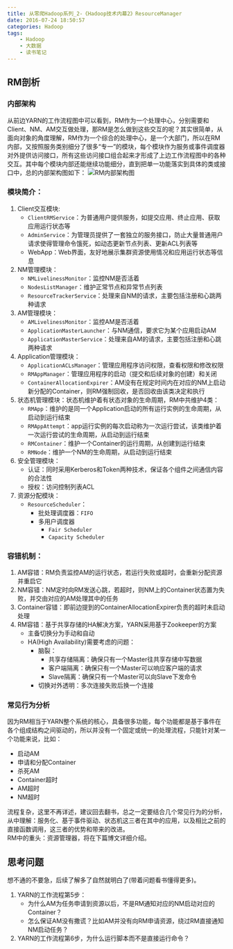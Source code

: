 ```yaml
---
title: 从零爬Hadoop系列_2-《Hadoop技术内幕2》ResourceManager
date: 2016-07-24 18:50:57
categories: Hadoop
tags:
	- Hadoop
	- 大数据
	- 读书笔记
---
```

## RM剖析
### 内部架构
从前边YARN的工作流程图中可以看到，RM作为一个处理中心，分别需要和Client、NM、AM交互做处理，那RM是怎么做到这些交互的呢？其实很简单，从面向对象的角度理解，RM作为一个综合的处理中心，是一个大部门，所以在RM内部，又按照服务类别细分了很多“专一”的模块，每个模块作为服务或事件调度器对外提供访问接口，所有这些访问接口组合起来才形成了上边工作流程图中的各种交互。其中每个模块内部还能继续功能细分，直到把单一功能落实到具体的类或接口中，总的内部架构图如下：
![RM内部架构图](http://cevxd.img48.wal8.com/img48/542077_20160404152451/146936452667.png)
### 模块简介：
1. Client交互模块:
    * `ClientRMService`：为普通用户提供服务，如提交应用、终止应用、获取应用运行状态等
    * `AdminService`：为管理员提供了一套独立的服务接口，防止大量普通用户请求使得管理命令饿死，如动态更新节点列表、更新ACL列表等
    * WebApp：Web界面，友好地展示集群资源使用情况和应用运行状态等信息
2. NM管理模块：
    * `NMLivelinessMonitor`：监控NM是否活着
    * `NodesListManager`：维护正常节点和异常节点列表
    * `ResourceTrackerService`：处理来自NM的请求，主要包括注册和心跳两种请求
3. AM管理模块：
    * `AMLivelinessMonitor`：监控AM是否活着
    * `ApplicationMasterLauncher`：与NM通信，要求它为某个应用启动AM
    * `ApplicationMasterService`：处理来自AM的请求，主要包括注册和心跳两种请求
4. Application管理模块：
    * `ApplicationACLsManager`：管理应用程序访问权限，查看权限和修改权限
    * `RMAppManager`：管理应用程序的启动（提交和后续对象的创建）和关闭
    * `ContainerAllocationExpirer`：AM没有在规定时间内在对应的NM上启动新分配的Container，则RM强制回收，是否回收由该类决定和执行
5. 状态机管理模块：状态机维护着有状态对象的生命周期，RM中共维护4类：
    * `RMApp`：维护的是同一个Application启动的所有运行实例的生命周期，从启动到运行结束
    * `RMAppAttempt`：app运行实例的每次启动称为一次运行尝试，该类维护着一次运行尝试的生命周期，从启动到运行结束
    * `RMContainer`：维护一个Container的运行周期，从创建到运行结束
    * `RMNode`：维护一个NM的生命周期，从启动到运行结束
6. 安全管理模块：
    * 认证：同时采用Kerberos和Token两种技术，保证各个组件之间通信内容的合法性
    * 授权：访问控制列表ACL
7. 资源分配模块：
    * `ResourceScheduler`：
        * 批处理调度器：`FIFO`
        * 多用户调度器
            * `Fair Scheduler`
            * `Capacity Scheduler`

### 容错机制：
1. AM容错：RM负责监控AM的运行状态，若运行失败或超时，会重新分配资源并重启它
2. NM容错：NM定时向RM发送心跳，若超时，则NM上的Container状态置为失败，并交由对应的AM处理其中的任务
3. Container容错：即前边提到的ContainerAllocationExpirer负责的超时未启动处理
4. RM容错：基于共享存储的HA解决方案，YARN采用基于Zookeeper的方案
    * 主备切换分为手动和自动
    * HA(High Availability)需要考虑的问题：
        * 脑裂：
            * 共享存储隔离：确保只有一个Master往共享存储中写数据
            * 客户端隔离：确保只有一个Master可以响应客户端的请求
            * Slave隔离：确保只有一个Master可以向Slave下发命令
        * 切换对外透明：多次连接失败后换一个连接

### 常见行为分析
因为RM相当于YARN整个系统的核心，具备很多功能，每个功能都是基于事件在各个组成结构之间驱动的，所以并没有一个固定或统一的处理流程，只能针对某一个功能来说，比如：  
* 启动AM
* 申请和分配Container
* 杀死AM
* Container超时
* AM超时
* NM超时  

流程复杂，这里不再详述，建议回去翻书，总之一定要结合几个常见行为的分析，从中理解：服务化、基于事件驱动、状态机这三者在其中的应用，以及相比之前的直接函数调用，这三者的优势和带来的改进。  
RM中的重头：资源管理器，将在下篇博文详细介绍。

## 思考问题
想不通的不要急，后续了解多了自然就明白了(带着问题看书懂得更多)。
1. YARN的工作流程第5步：
    * 为什么AM为任务申请到资源以后，不是RM通知对应的NM启动对应的Container？
    * 怎么保证AM没有撒谎？比如AM并没有向RM申请资源，绕过RM直接通知NM启动任务？
2. YARN的工作流程第6步，为什么运行脚本而不是直接运行命令？